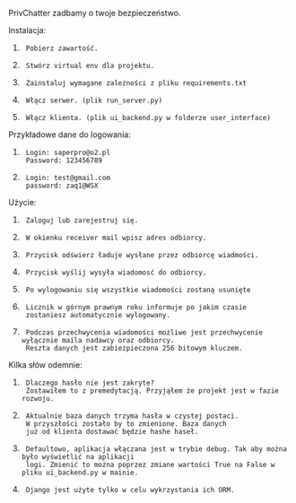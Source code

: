 PrivChatter zadbamy o twoje bezpieczeństwo.

Instalacja: 

1.      Pobierz zawartość. 
2.      Stwórz virtual env dla projektu. 
3.      Zainstaluj wymagane zależności z pliku requirements.txt
4.      Włącz serwer. (plik run_server.py)
5.      Włącz klienta. (plik ui_backend.py w folderze user_interface)



Przykładowe dane do logowania:
1.      Login: saperpro@o2.pl
        Password: 123456789
2.      Login: test@gmail.com
        password: zaq1@WSX
Użycie:

1.      Zaloguj lub zarejestruj się.
2.      W okienku receiver mail wpisz adres odbiorcy.
3.      Przycisk odświerz ładuje wysłane przez odbiorcę wiadmości.
4.      Przycisk wyślij wysyła wiadomosć do odbiorcy.
5.      Po wylogowaniu się wszystkie wiadomości zostaną usunięte
6.      Licznik w górnym prawnym roku informuje po jakim czasie
        zostaniesz automatycznie wylogowany.
7.      Podczas przechwycenia wiadomości możliwe jest przechwycenie wyłącznie maila nadawcy oraz odbiorcy.
        Reszta danych jest zabiezpieczona 256 bitowym kluczem.


Kilka słów odemnie:

1.      Dlaczego hasło nie jest zakryte?
        Zostawiłem to z premedytacją. Przyjąłem że projekt jest w fazie rozwoju.
2.      Aktualnie baza danych trzyma hasła w czystej postaci. 
        W przyszłości zostało by to zmienione. Baza danych
        już od klienta dostawać będzie hashe haseł.
3.      Defaultowo, aplikacja włączana jest w trybie debug. Tak aby można było wyświetlić na aplikacji 
        logi. Zmienić to można poprzez zmiane wartości True na False w pliku ui_backend.py w mainie. 

4.      Django jest użyte tylko w celu wykrzystania ich ORM. 

